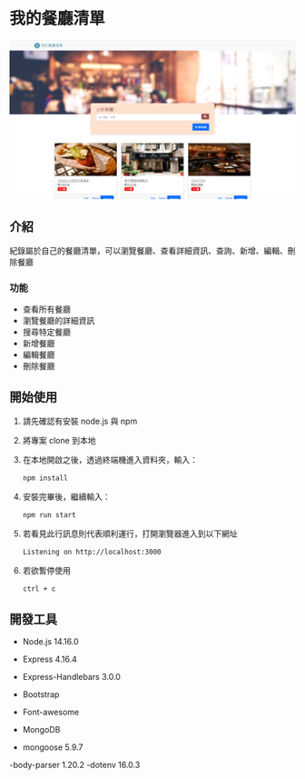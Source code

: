 # 我的餐廳清單

![Index page about Restaurant List](https://github.com/jolly01008/restaurant_list_CRUD/blob/main/餐廳清單擴充CRUD截圖.png)

## 介紹

紀錄屬於自己的餐廳清單，可以瀏覽餐廳、查看詳細資訊、查詢、新增、編輯、刪除餐廳

### 功能

- 查看所有餐廳
- 瀏覽餐廳的詳細資訊
- 搜尋特定餐廳
- 新增餐廳
- 編輯餐廳
- 刪除餐廳

## 開始使用

1. 請先確認有安裝 node.js 與 npm
2. 將專案 clone 到本地
3. 在本地開啟之後，透過終端機進入資料夾，輸入：

   ```bash
   npm install
   ```

4. 安裝完畢後，繼續輸入：

   ```bash
   npm run start
   ```

5. 若看見此行訊息則代表順利運行，打開瀏覽器進入到以下網址

   ```bash
   Listening on http://localhost:3000
   ```

6. 若欲暫停使用

   ```bash
   ctrl + c
   ```

## 開發工具

- Node.js 14.16.0
- Express 4.16.4
- Express-Handlebars 3.0.0
- Bootstrap
- Font-awesome

- MongoDB
- mongoose 5.9.7

-body-parser 1.20.2
-dotenv 16.0.3
